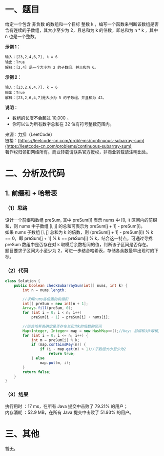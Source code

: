 # 一、题目
给定一个包含 非负数 的数组和一个目标 整数 k ，编写一个函数来判断该数组是否含有连续的子数组，其大小至少为 2，且总和为 k 的倍数，即总和为 n * k ，其中 n 也是一个整数。      
    
**示例 1：**     
```
输入：[23,2,4,6,7], k = 6
输出：True
解释：[2,4] 是一个大小为 2 的子数组，并且和为 6。
```
**示例 2：**    
```
输入：[23,2,6,4,7], k = 6
输出：True
解释：[23,2,6,4,7]是大小为 5 的子数组，并且和为 42。
```
**说明：**     
- 数组的长度不会超过 10,000 。
- 你可以认为所有数字总和在 32 位有符号整数范围内。
        
         
来源：力扣（LeetCode）      
链接：[https://leetcode-cn.com/problems/continuous-subarray-sum](https://leetcode-cn.com/problems/continuous-subarray-sum)       
著作权归领扣网络所有。商业转载请联系官方授权，非商业转载请注明出处。      
# 二、分析及代码    
## 1. 前缀和 + 哈希表
### （1）思路
设计一个前缀和数组 preSum, 其中 preSum[i] 表示 nums 中 [0, i) 区间内的前缀和，则 nums 中子数组 [i, j] 的总和可表示为 preSum[j + 1] - preSum[i]。       
如果 nums 子数组 [i, j] 总和为 k 的倍数，则 (preSum[j + 1] - preSum[i]) % k == 0，即 preSum[j + 1] % k == preSum[i] % k，结合这一特点，可通过寻找 preSum 数组中是否存在对 k 取模后余数相同的值，判断该子区间是否存在。      
题目要求子区间大小至少为 2，可进一步结合哈希表，存储各余数最早出现时的下标。       
### （2）代码
```java
class Solution {
    public boolean checkSubarraySum(int[] nums, int k) {
        int n = nums.length;

        //求解nums各位置的前缀和
        int[] preSum = new int[n + 1];
        Arrays.fill(preSum, 0);
        for (int i = 0; i < n; i++)
            preSum[i + 1] = preSum[i] + nums[i];
        
        //结合哈希表确定是否存在总和为k的倍数的区间
        Map<Integer, Integer> map = new HashMap<>();//key: 前缀和对k取模; value: 第一次出现key时的下标位置
        for (int i = 0; i <= n; i++) {
            int m = preSum[i] % k;
            if (map.containsKey(m)) {
                if (i - map.get(m) > 1)//子数组大小至少为2
                    return true;
            } else
                map.put(m, i);
        }
        return false;
    }
}
```
### （3）结果
执行用时 ：17 ms，在所有 Java 提交中击败了 79.21% 的用户；    
内存消耗 ：52.9 MB，在所有 Java 提交中击败了 51.93% 的用户。      
# 三、其他
暂无。  
